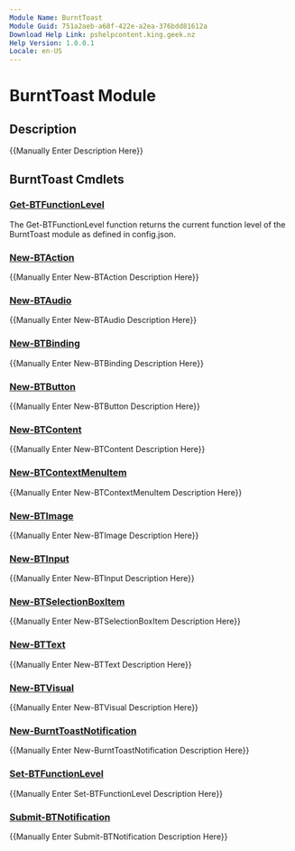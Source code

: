 ```yaml
---
Module Name: BurntToast
Module Guid: 751a2aeb-a68f-422e-a2ea-376bdd81612a
Download Help Link: pshelpcontent.king.geek.nz
Help Version: 1.0.0.1
Locale: en-US
---
```


# BurntToast Module
## Description
{{Manually Enter Description Here}}

## BurntToast Cmdlets
### [Get-BTFunctionLevel](Get-BTFunctionLevel.md)
The Get-BTFunctionLevel function returns the current function level of the BurntToast module as defined in config.json.

### [New-BTAction](New-BTAction.md)
{{Manually Enter New-BTAction Description Here}}

### [New-BTAudio](New-BTAudio.md)
{{Manually Enter New-BTAudio Description Here}}

### [New-BTBinding](New-BTBinding.md)
{{Manually Enter New-BTBinding Description Here}}

### [New-BTButton](New-BTButton.md)
{{Manually Enter New-BTButton Description Here}}

### [New-BTContent](New-BTContent.md)
{{Manually Enter New-BTContent Description Here}}

### [New-BTContextMenuItem](New-BTContextMenuItem.md)
{{Manually Enter New-BTContextMenuItem Description Here}}

### [New-BTImage](New-BTImage.md)
{{Manually Enter New-BTImage Description Here}}

### [New-BTInput](New-BTInput.md)
{{Manually Enter New-BTInput Description Here}}

### [New-BTSelectionBoxItem](New-BTSelectionBoxItem.md)
{{Manually Enter New-BTSelectionBoxItem Description Here}}

### [New-BTText](New-BTText.md)
{{Manually Enter New-BTText Description Here}}

### [New-BTVisual](New-BTVisual.md)
{{Manually Enter New-BTVisual Description Here}}

### [New-BurntToastNotification](New-BurntToastNotification.md)
{{Manually Enter New-BurntToastNotification Description Here}}

### [Set-BTFunctionLevel](Set-BTFunctionLevel.md)
{{Manually Enter Set-BTFunctionLevel Description Here}}

### [Submit-BTNotification](Submit-BTNotification.md)
{{Manually Enter Submit-BTNotification Description Here}}
